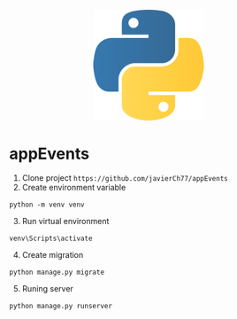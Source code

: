 <p align="center">
  <a href="http://nestjs.com/" target="blank"><img src="./src/media/logo.png" width="200" alt="Nest Logo" /></a>
</p>


# appEvents

1. Clone project
```https://github.com/javierCh77/appEvents```
2. Create environment variable
```
python -m venv venv
```
3. Run virtual environment
```
venv\Scripts\activate
```
4. Create migration
```
python manage.py migrate
```
5. Runing server 
```
python manage.py runserver
```




